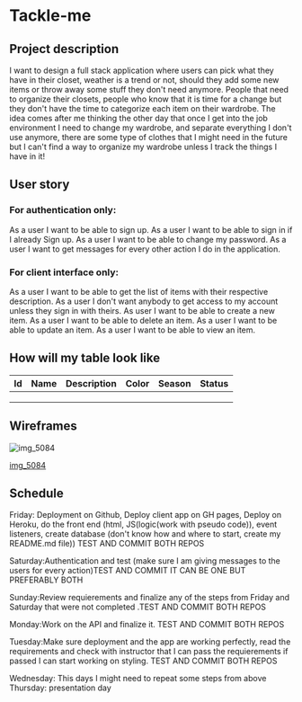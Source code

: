 # Tackle-me

## Project description

I want to design a full stack application where users can pick what they have in their closet, weather is a trend or not, should they add some new items or throw away some stuff they don't need anymore. People that need to organize their closets, people who know that it is time for a change but they don't have the time to categorize each item on their wardrobe. The idea comes after me thinking the other day that once I get into the job environment I need to change my wardrobe, and separate everything I don't use anymore, there are some type of clothes that I might need in the future but I can't find a way to organize my wardrobe unless I track the things I have in it!

## User story

### For authentication only:

As a user I want to be able to sign up.
As a user I want to be able to sign in if I already Sign up.
As a user I want to be able to change my password.
As a user I want to get messages for every other action I do in the application.

### For client interface only:

As a user I want to be able to get the list of items with their respective description.
As a user I don't want anybody to get access to my account unless they sign in with theirs.
As user I want to be able to create a new item.
As a user I want to be able to delete an item.
As a user I want to be able to update an item.
As a user I want to be able to view an item.

## How will my table look like

| Id| Name|  Description | Color  | Season  | Status |
|---|---|---|---|---| ---|
|   |   |   |   |   |    |
|   |   |   |   |   |    |
|   |   |   |   |   |    |

## Wireframes

![img_5084](https://media.git.generalassemb.ly/user/22076/files/3c44fe80-d026-11e9-9e68-8ac0b61605a9)

[img_5084](https://media.git.generalassemb.ly/userr/22076/files/4404a300-d026-11e9-8d5f-041296f8f5d1)

## Schedule

Friday: Deployment on Github, Deploy client app on GH pages, Deploy on Heroku, do the front end (html, JS(logic(work with pseudo code)), event listeners, create database (don't know how and where to start, create my README.md file)) TEST AND COMMIT BOTH REPOS

Saturday:Authentication and test (make sure I am giving messages to the users for every action)TEST AND COMMIT IT CAN BE ONE BUT PREFERABLY BOTH

Sunday:Review requierements and finalize any of the steps from Friday and Saturday that were not completed .TEST AND COMMIT BOTH REPOS

Monday:Work on the API and finalize it. TEST AND COMMIT BOTH REPOS

Tuesday:Make sure deployment and the app are working perfectly, read the requirements and check with instructor that I can pass the requierements if passed I can start working on styling. TEST AND COMMIT BOTH REPOS

Wednesday: This days I might need to repeat some steps from above
Thursday: presentation day
